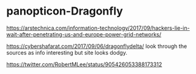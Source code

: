 # panopticon-Dragonfly

https://arstechnica.com/information-technology/2017/09/hackers-lie-in-wait-after-penetrating-us-and-europe-power-grid-networks/

https://cybershafarat.com/2017/09/06/dragonflydelta/ look through the sources as info interesting but site looks dodgy.

https://twitter.com/RobertMLee/status/905426053388173312

